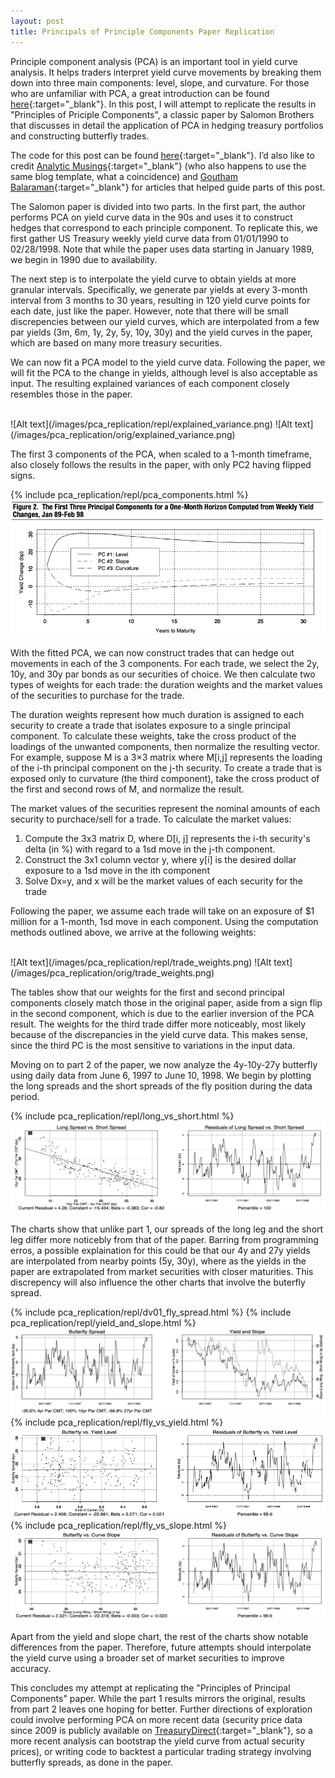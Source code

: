 ```yaml
---
layout: post
title: Principals of Principle Components Paper Replication
---
```


Principle component analysis (PCA) is an important tool in yield curve analysis. It helps traders interpret yield curve movements by breaking them down into three main components: level, slope, and curvature. For those who are unfamiliar with PCA, a great introduction can be found [here](https://gregorygundersen.com/blog/2022/09/17/pca/){:target="_blank"}. In this post, I will attempt to replicate the results in "Principles of Priciple Components", a classic paper by Salomon Brothers that discusses in detail the application of PCA in hedging treasury portfolios and constructing butterfly trades. 

The code for this post can be found [here](https://github.com/FordmanBell/Rates-Projects){:target="_blank"}. I’d also like to credit [Analytic Musings](https://analytic-musings.com/2023/12/31/principles-of-principal-components/){:target="_blank"} (who also happens to use the same blog template, what a coincidence) and [Goutham Balaraman](https://gouthamanbalaraman.com/blog/quantlib-term-structure-bootstrap-yield-curve.html){:target="_blank"} for articles that helped guide parts of this post.


The Salomon paper is divided into two parts. In the first part, the author performs PCA on yield curve data in the 90s and uses it to construct hedges that correspond to each principle component. To replicate this, we first gather US Treasury weekly yield curve data from 01/01/1990 to 02/28/1998. Note that while the paper uses data starting in January 1989, we begin in 1990 due to availability. 

The next step is to interpolate the yield curve to obtain yields at more granular intervals. Specifically, we generate par yields at every 3-month interval from 3 months to 30 years, resulting in 120 yield curve points for each date, just like the paper. However, note that there will be small discrepencies between our yield curves, which are interpolated from a few par yields (3m, 6m, 1y, 2y, 5y, 10y, 30y) and the yield curves in the paper, which are based on many more treasury securities.

We can now fit a PCA model to the yield curve data. Following the paper, we will fit the PCA to the change in yields, although level is also acceptable as input. The resulting explained variances of each component closely resembles those in the paper.

<br>
![Alt text](/images/pca_replication/repl/explained_variance.png)
![Alt text](/images/pca_replication/orig/explained_variance.png)
<br>

The first 3 components of the PCA, when scaled to a 1-month timeframe, also closely follows the results in the paper, with only PC2 having flipped signs.

{% include pca_replication/repl/pca_components.html %}
![Alt text](/images/pca_replication/orig/pca_components.png)
<br>

With the fitted PCA, we can now construct trades that can hedge out movements in each of the 3 components. For each trade, we select the 2y, 10y, and 30y par bonds as our securities of choice. We then calculate two types of weights for each trade: the duration weights and the market values of the securities to purchase for the trade.

The duration weights represent how much duration is assigned to each security to create a trade that isolates exposure to a single principal component. To calculate these weights, take the cross product of the loadings of the unwanted components, then normalize the resulting vector. For example, suppose M is a 3×3 matrix where M[i,j] represents the loading of the i-th principal component on the j-th security. To create a trade that is exposed only to curvature (the third component), take the cross product of the first and second rows of M, and normalize the result.

The market values of the securities represent the nominal amounts of each security to purchace/sell for a trade. To calculate the market values:

1. Compute the 3x3 matrix D, where D[i, j] represents the i-th security's delta (in %) with regard to a 1sd move in the j-th component.
2. Construct the 3x1 column vector y, where y[i] is the desired dollar exposure to a 1sd move in the ith component
3. Solve Dx=y, and x will be the market values of each security for the trade

Following the paper, we assume each trade will take on an exposure of $1 million for a 1-month, 1sd move in each component. Using the computation methods outlined above, we arrive at the following weights:

<br>
![Alt text](/images/pca_replication/repl/trade_weights.png)
![Alt text](/images/pca_replication/orig/trade_weights.png)
<br>

The tables show that our weights for the first and second principal components closely match those in the original paper, aside from a sign flip in the second component, which is due to the earlier inversion of the PCA result. The weights for the third trade differ more noticeably, most likely because of the discrepancies in the yield curve data. This makes sense, since the third PC is the most sensitive to variations in the input data.

Moving on to part 2 of the paper, we now analyze the 4y-10y-27y butterfly using daily data from June 6, 1997 to June 10, 1998. We begin by plotting the long spreads and the short spreads of the fly position during the data period. 

{% include pca_replication/repl/long_vs_short.html %}
![Alt text](/images/pca_replication/orig/long_vs_short.png)
<br>

The charts show that unlike part 1, our spreads of the long leg and the short leg differ more noticebly from that of the paper. Barring from programming erros, a possible explaination for this could be that our 4y and 27y yields are interpolated from nearby points (5y, 30y), where as the yields in the paper are extrapolated from market securities with closer maturities. This discrepency will also influence the other charts that involve the buterfly spread.

{% include pca_replication/repl/dv01_fly_spread.html %}
{% include pca_replication/repl/yield_and_slope.html %}
![Alt text](/images/pca_replication/orig/spread_yield_slope.png)
{% include pca_replication/repl/fly_vs_yield.html %}
![Alt text](/images/pca_replication/orig/fly_vs_yield.png)
{% include pca_replication/repl/fly_vs_slope.html %}
![Alt text](/images/pca_replication/orig/fly_vs_slope.png)
<br>

Apart from the yield and slope chart, the rest of the charts show notable differences from the paper. Therefore, future attempts should interpolate the yield curve using a broader set of market securities to improve accuracy.

This concludes my attempt at replicating the "Principles of Principal Components" paper. While the part 1 results mirrors the original, results from part 2 leaves one hoping for better. Further directions of exploration could involve performing PCA on more recent data (security price data since 2009 is publicly available on [TreasuryDirect](https://treasurydirect.gov/GA-FI/FedInvest/todaySecurityPriceDetail){:target="_blank"}, so a more recent analysis can bootstrap the yield curve from actual security prices), or writing code to backtest a particular trading strategy involving butterfly spreads, as done in the paper. 

